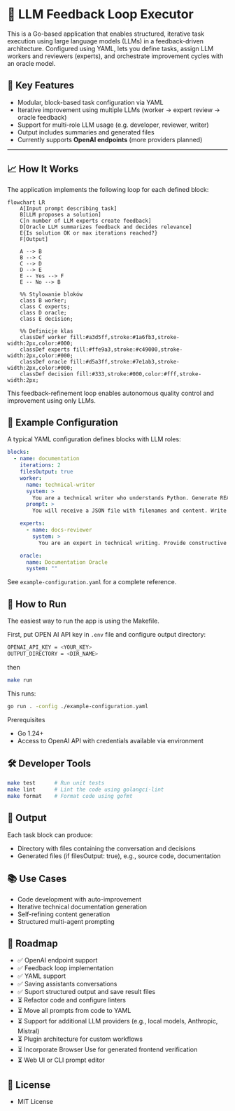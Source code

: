 # 🧠 LLM Feedback Loop Executor

This is a Go-based application that enables structured, iterative task execution using large language models (LLMs) in a feedback-driven architecture. Configured using YAML, lets you define tasks, assign LLM workers and reviewers (experts), and orchestrate improvement cycles with an oracle model.

## 📌 Key Features

- Modular, block-based task configuration via YAML
- Iterative improvement using multiple LLMs (worker → expert review → oracle feedback)
- Support for multi-role LLM usage (e.g. developer, reviewer, writer)
- Output includes summaries and generated files
- Currently supports **OpenAI endpoints** (more providers planned)

---

## 📈 How It Works

The application implements the following loop for each defined block:

```mermaid
flowchart LR
    A[Input prompt describing task]
    B[LLM proposes a solution]
    C[n number of LLM experts create feedback]
    D[Oracle LLM summarizes feedback and decides relevance]
    E{Is solution OK or max iterations reached?}
    F[Output]

    A --> B
    B --> C
    C --> D
    D --> E
    E -- Yes --> F
    E -- No --> B

    %% Stylowanie bloków
    class B worker;
    class C experts;
    class D oracle;
    class E decision;

    %% Definicje klas
    classDef worker fill:#a3d5ff,stroke:#1a6fb3,stroke-width:2px,color:#000;
    classDef experts fill:#ffe9a3,stroke:#c49000,stroke-width:2px,color:#000;
    classDef oracle fill:#d5a3ff,stroke:#7e1ab3,stroke-width:2px,color:#000;
    classDef decision fill:#333,stroke:#000,color:#fff,stroke-width:2px;
```

This feedback-refinement loop enables autonomous quality control and improvement using only LLMs.

## 🧾 Example Configuration

A typical YAML configuration defines blocks with LLM roles:

```yaml
blocks:
  - name: documentation
    iterations: 2
    filesOutput: true
    worker:
      name: technical-writer
      system: >
        You are a technical writer who understands Python. Generate README from JSON-formatted code.
      prompt: >
        You will receive a JSON file with filenames and content. Write an exhaustive README.

    experts:
      - name: docs-reviewer
        system: >
          You are an expert in technical writing. Provide constructive feedback.

    oracle:
      name: Documentation Oracle
      system: ""
```

See `example-configuration.yaml` for a complete reference.

## 🚀 How to Run

The easiest way to run the app is using the Makefile.

First, put OPEN AI API key in `.env` file and configure output directory:
```bash
OPENAI_API_KEY = <YOUR_KEY>
OUTPUT_DIRECTORY = <DIR_NAME>
```

then

```bash
make run
```

This runs:

```bash
go run . -config ./example-configuration.yaml
```

Prerequisites
* Go 1.24+
* Access to OpenAI API with credentials available via environment

## 🛠 Developer Tools
```bash
make test      # Run unit tests
make lint      # Lint the code using golangci-lint
make format    # Format code using gofmt
```

## 📂 Output

Each task block can produce:
* Directory with files containing the conversation and decisions
* Generated files (if filesOutput: true), e.g., source code, documentation

## 📚 Use Cases
* Code development with auto-improvement
* Iterative technical documentation generation
* Self-refining content generation
* Structured multi-agent prompting

## 🧭 Roadmap
* ✅ OpenAI endpoint support
* ✅ Feedback loop implementation
* ✅ YAML support
* ✅ Saving assistants conversations
* ✅ Suport structured output and save result files
* ⏳ Refactor code and configure linters
* ⏳ Move all prompts from code to YAML
* ⏳ Support for additional LLM providers (e.g., local models, Anthropic, Mistral)
* ⏳ Plugin architecture for custom workflows
* ⏳ Incorporate Browser Use for generated frontend verification
* ⏳ Web UI or CLI prompt editor

## 🪪 License
* MIT License